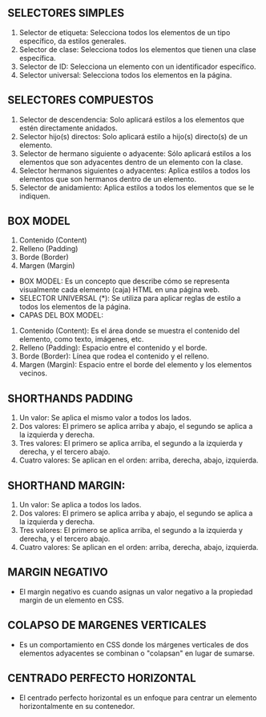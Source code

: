 ## SELECTORES SIMPLES

1. Selector de etiqueta: Selecciona todos los elementos de un tipo específico, da estilos generales.
2. Selector de clase: Selecciona todos los elementos que tienen una clase específica.
3. Selector de ID: Selecciona un elemento con un identificador específico.
4. Selector universal: Selecciona todos los elementos en la página.

## SELECTORES COMPUESTOS
1. Selector de descendencia: Solo aplicará estilos a los elementos que estén directamente anidados.
2. Selector hijo(s) directos: Solo aplicará estilo a hijo(s) directo(s) de un elemento.
3. Selector de hermano siguiente o adyacente: Sólo aplicará estilos a los elementos que son adyacentes dentro de un elemento con la clase.
4. Selector hermanos siguientes o adyacentes: Aplica estilos a todos los elementos que son hermanos dentro de un elemento.
5. Selector de anidamiento: Aplica estilos a todos los elementos que se le indiquen.

## BOX MODEL
1. Contenido (Content)
2. Relleno (Padding)
3. Borde (Border)
4. Margen (Margin)

* BOX MODEL: Es un concepto que describe cómo se representa visualmente cada elemento (caja) HTML en una página web.
* SELECTOR UNIVERSAL (*): Se utiliza para aplicar reglas de estilo a todos los elementos de la página.
* CAPAS DEL BOX MODEL:
1. Contenido (Content): Es el área donde se muestra el contenido del elemento, como texto, imágenes, etc.
2. Relleno (Padding): Espacio entre el contenido y el borde.
3. Borde (Border): Línea que rodea el contenido y el relleno.
4. Margen (Margin): Espacio entre el borde del elemento y los elementos vecinos.

## SHORTHANDS PADDING
1. Un valor: Se aplica el mismo valor a todos los lados.
2. Dos valores: El primero se aplica arriba y abajo, el segundo se aplica a la izquierda y derecha.
3. Tres valores: El primero se aplica arriba, el segundo a la izquierda y derecha, y el tercero abajo.
4. Cuatro valores: Se aplican en el orden: arriba, derecha, abajo, izquierda.

## SHORTHAND MARGIN:
1. Un valor: Se aplica a todos los lados.
2. Dos valores: El primero se aplica arriba y abajo, el segundo se aplica a la izquierda y derecha.
3. Tres valores: El primero se aplica arriba, el segundo a la izquierda y derecha, y el tercero abajo.
4. Cuatro valores: Se aplican en el orden: arriba, derecha, abajo, izquierda.

## MARGIN NEGATIVO
* El margin negativo es cuando asignas un valor negativo a la propiedad margin de un elemento en CSS.

## COLAPSO DE MARGENES VERTICALES
* Es un comportamiento en CSS donde los márgenes verticales de dos elementos adyacentes se combinan o "colapsan" en lugar de sumarse.

## CENTRADO PERFECTO HORIZONTAL
* El centrado perfecto horizontal es un enfoque para centrar un elemento horizontalmente en su contenedor.